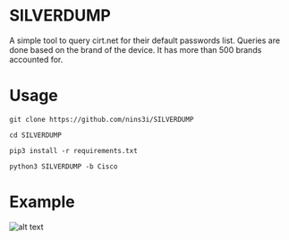 # SILVERDUMP

A simple tool to query cirt.net for their default passwords list. Queries are done
based on the brand of the device. It has more than 500 brands accounted for.

# Usage
`git clone https://github.com/nins3i/SILVERDUMP`

`cd SILVERDUMP`

`pip3 install -r requirements.txt`

`python3 SILVERDUMP -b Cisco`


# Example
![alt text](https://github.com/nins3i/SILVERDUMP/blob/master/SILVERDUMP.png)
